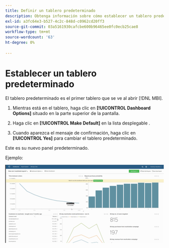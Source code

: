 ```yaml
---
title: Definir un tablero predeterminado
description: Obtenga información sobre cómo establecer un tablero predeterminado.
exl-id: a3fc64e3-b527-4c2c-848d-c0962cd20ff3
source-git-commit: 03a5161930cafcbe600b96465ee0fc0ecb25cae8
workflow-type: tm+mt
source-wordcount: '63'
ht-degree: 0%

---
```


# Establecer un tablero predeterminado

El tablero predeterminado es el primer tablero que se ve al abrir [!DNL MBI].

1. Mientras está en el tablero, haga clic en **[!UICONTROL Dashboard Options]** situado en la parte superior de la pantalla.

1. Haga clic en **[!UICONTROL Make Default]** en la lista desplegable .

1. Cuando aparezca el mensaje de confirmación, haga clic en **[!UICONTROL Yes]** para cambiar el tablero predeterminado.

Este es su nuevo panel predeterminado.

Ejemplo:

![tablero predeterminado](../../assets/default_dashboard.gif)
